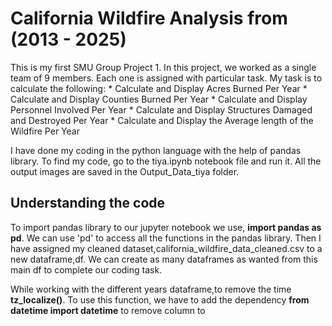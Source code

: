 # California Wildfire Analysis from (2013 - 2025)

This is my first SMU Group Project 1. In this project, we worked as a single team of 9 members. Each one is assigned with particular task. My task is to calculate the following:
              * Calculate and Display Acres Burned Per Year
              * Calculate and Display Counties Burned Per Year
              * Calculate and Display Personnel Involved Per Year
              * Calculate and Display Structures Damaged and Destroyed Per Year
              * Calculate and Display the Average length of the Wildfire Per Year

I have done my coding in the python language with the help of pandas library. To find my code, go to the tiya.ipynb notebook file and run it. All the output images are saved in the Output_Data_tiya folder. 

## Understanding the code
To import pandas library to our jupyter notebook we use, **import pandas as pd**. We can use 'pd' to access all the functions in the pandas library. Then I have assigned my cleaned dataset,california_wildfire_data_cleaned.csv to a new dataframe,df. We can create as many dataframes as wanted from this main df to complete our coding task.

While working with the different years dataframe,to remove the time **tz_localize()**. To use this function, we have to add the dependency **from datetime import datetime** to remove column to 
